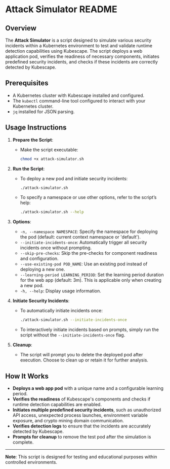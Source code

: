 # Attack Simulator README

## Overview

The **Attack Simulator** is a script designed to simulate various security incidents within a Kubernetes environment to test and validate runtime detection capabilities using Kubescape. The script deploys a web application pod, verifies the readiness of necessary components, initiates predefined security incidents, and checks if these incidents are correctly detected by Kubescape.

## Prerequisites

- A Kubernetes cluster with Kubescape installed and configured.
- The `kubectl` command-line tool configured to interact with your Kubernetes cluster.
- `jq` installed for JSON parsing.

## Usage Instructions

1. **Prepare the Script**:
   - Make the script executable:
     ```bash
     chmod +x attack-simulator.sh
     ```

2. **Run the Script**:
   - To deploy a new pod and initiate security incidents:
     ```bash
     ./attack-simulator.sh
     ```
   - To specify a namespace or use other options, refer to the script’s help:
     ```bash
     ./attack-simulator.sh --help
     ```

3. **Options**:
   - `-n, --namespace NAMESPACE`: Specify the namespace for deploying the pod (default: current context namespace or 'default').
   - `--initiate-incidents-once`: Automatically trigger all security incidents once without prompting.
   - `--skip-pre-checks`: Skip the pre-checks for component readiness and configuration.
   - `--use-existing-pod POD_NAME`: Use an existing pod instead of deploying a new one.
   - `--learning-period LEARNING_PERIOD`: Set the learning period duration for the web app (default: 3m). This is applicable only when creating a new pod.
   - `-h, --help`: Display usage information.

4. **Initiate Security Incidents**:
   - To automatically initiate incidents once:
     ```bash
     ./attack-simulator.sh --initiate-incidents-once
     ```
   - To interactively initiate incidents based on prompts, simply run the script without the `--initiate-incidents-once` flag.

5. **Cleanup**:
   - The script will prompt you to delete the deployed pod after execution. Choose to clean up or retain it for further analysis.

## How It Works

- **Deploys a web app pod** with a unique name and a configurable learning period.
- **Verifies the readiness** of Kubescape's components and checks if runtime detection capabilities are enabled.
- **Initiates multiple predefined security incidents**, such as unauthorized API access, unexpected process launches, environment variable exposure, and crypto mining domain communication.
- **Verifies detection logs** to ensure that the incidents are accurately detected by Kubescape.
- **Prompts for cleanup** to remove the test pod after the simulation is complete.

---

**Note**: This script is designed for testing and educational purposes within controlled environments.